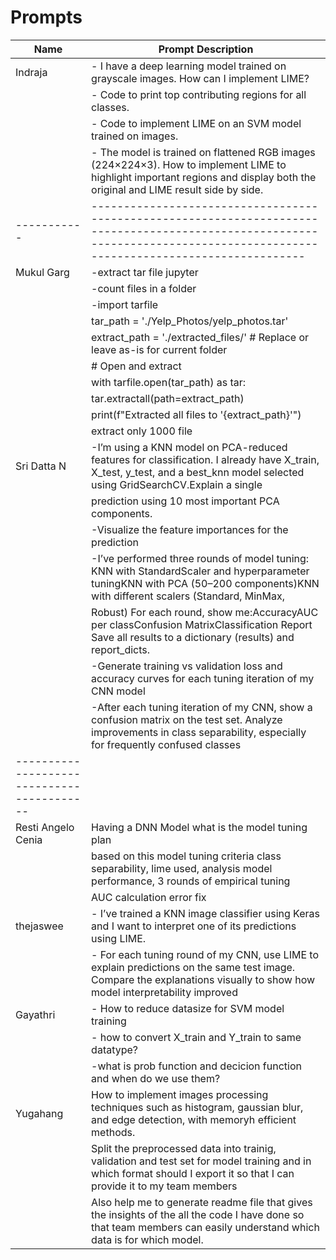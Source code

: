 # Prompts

| Name      | Prompt Description                                                                                                                                                          |
|-----------|-----------------------------------------------------------------------------------------------------------------------------------------------------------------------------|
| Indraja   | - I have a deep learning model trained on grayscale images. How can I implement LIME?                                                                                       |
|           | - Code to print top contributing regions for all classes.                                                                                                                   |
|           | - Code to implement LIME on an SVM model trained on images.                                                                                                                 |
|           | - The model is trained on flattened RGB images (224×224×3). How to implement LIME to highlight important regions and display both the original and LIME result side by side.|
|-----------|-----------------------------------------------------------------------------------------------------------------------------------------------------------------------------|
| Mukul Garg|-extract tar file jupyter                                                                                                                                                    |   
|           |-count files in a folder                                                                                                                                                     |
|           |-import tarfile                                                                                                                                                              |
|           | tar_path = './Yelp_Photos/yelp_photos.tar'                                                                                                                                  |
|           | extract_path = './extracted_files/'  # Replace or leave as-is for current folder                                                                                            |
|           | # Open and extract                                                                                                                                                          |      
|           | with tarfile.open(tar_path) as tar:                                                                                                                                         |
|           |    tar.extractall(path=extract_path)                                                                                                                                        |
|           |    print(f"Extracted all files to '{extract_path}'")
|           | extract only 1000 file
|Sri Datta N|-I’m using a KNN model on PCA-reduced features for classification. I already have X_train, X_test, y_test, and a best_knn model selected using GridSearchCV.Explain a single  |           |
|           | prediction using 10 most important PCA components.
|           |-Visualize the feature importances for the prediction
|           |-I’ve performed three rounds of model tuning: KNN with StandardScaler and hyperparameter tuningKNN with PCA (50–200 components)KNN with different scalers (Standard, MinMax, 
|           | Robust) For each round, show me:AccuracyAUC per classConfusion MatrixClassification Report Save all results to a dictionary (results) and report_dicts.
|           |-Generate training vs validation loss and accuracy curves for each tuning iteration of my CNN model
|           |-After each tuning iteration of my CNN, show a confusion matrix on the test set. Analyze improvements in class separability, especially for frequently confused classes
------------------------------------------|
| Resti Angelo Cenia|Having a DNN Model what is the model tuning plan                                                                                                                                                    |   
|           |based on this model tuning criteria class separability, lime used, analysis model performance, 3 rounds of empirical tuning                                                                                                                                                     |
|           |AUC calculation error fix                                                                                                          
|thejaswee  |- I’ve trained a KNN image classifier using Keras and I want to interpret one of its predictions using LIME.
|           |- For each tuning round of my CNN, use LIME to explain predictions on the same test image. Compare the explanations visually to show how model interpretability improved
|Gayathri  |- How to reduce datasize for SVM model training
|          | - how to convert X_train and Y_train to same datatype?
|          | -what is prob function and decicion function  and when do we use them?|
|Yugahang  |  How to implement images processing techniques such as histogram, gaussian blur, and edge detection, with memoryh efficient methods.|
|           | Split the preprocessed data into trainig, validation and test set for model training and in which format should I export it so that I can provide it to my team members|
|          |  Also help me to generate readme file that gives the insights of the all the code I have done so that team members can easily understand which data is for which model.|
